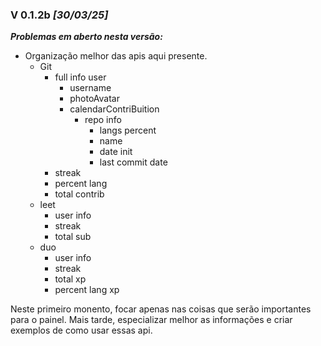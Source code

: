 ### V 0.1.2b *[30/03/25]*

***Problemas em aberto nesta versão:***

* Organização melhor das apis aqui presente.
  * Git
    * full info user
      * username
      * photoAvatar
      * calendarContriBuition
        * repo info
          * langs percent
          * name
          * date init
          * last commit date
    * streak
    * percent lang
    * total contrib
  * leet
    * user info
    * streak
    * total sub
  * duo
    * user info
    * streak
    * total xp
    * percent lang xp

Neste primeiro monento, focar apenas nas coisas que serão importantes para o painel. Mais tarde, especializar melhor as informações e criar exemplos de como usar essas api.
